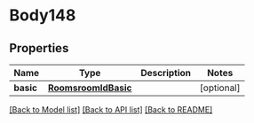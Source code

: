 # Body148

## Properties
Name | Type | Description | Notes
------------ | ------------- | ------------- | -------------
**basic** | [**RoomsroomIdBasic**](RoomsroomIdBasic.md) |  | [optional] 

[[Back to Model list]](../README.md#documentation-for-models) [[Back to API list]](../README.md#documentation-for-api-endpoints) [[Back to README]](../README.md)

